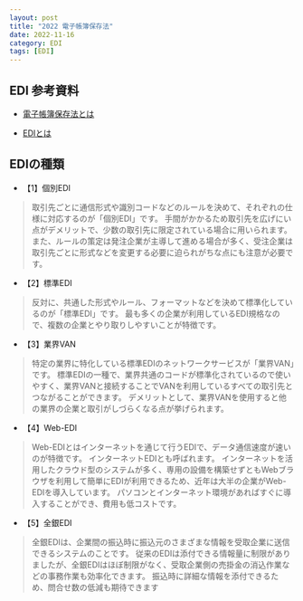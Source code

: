 ```yaml
---
layout: post
title: "2022 電子帳簿保存法"
date: 2022-11-16
category: EDI
tags: [EDI]
---
```


## EDI 参考資料

- [電子帳簿保存法とは](https://www.yayoi-kk.co.jp/lawinfo/2daikaisei/denshichobo/about.html)

- [EDIとは](https://it-trend.jp/edi/article/80-0004)

## EDIの種類

- 【1】個別EDI

>取引先ごとに通信形式や識別コードなどのルールを決めて、それぞれの仕様に対応するのが「個別EDI」です。
>手間がかかるため取引先を広げにい点がデメリットで、少数の取引先に限定されている場合に用いられます。
>また、ルールの策定は発注企業が主導して進める場合が多く、受注企業は取引先ごとに形式などを変更する必要に迫られがちな点にも注意が必要です。

- 【2】標準EDI
>反対に、共通した形式やルール、フォーマットなどを決めて標準化しているのが「標準EDI」です。
>最も多くの企業が利用しているEDI規格なので、複数の企業とやり取りしやすいことが特徴です。

- 【3】業界VAN
>特定の業界に特化している標準EDIのネットワークサービスが「業界VAN」です。
>標準EDIの一種で、業界共通のコードが標準化されているので使いやすく、業界VANと接続することでVANを利用しているすべての取引先とつながることができます。
>デメリットとして、業界VANを使用すると他の業界の企業と取引がしづらくなる点が挙げられます。

- 【4】Web-EDI
>Web-EDIとはインターネットを通じて行うEDIで、データ通信速度が速いのが特徴です。
>インターネットEDIとも呼ばれます。
>インターネットを活用したクラウド型のシステムが多く、専用の設備を構築せずともWebブラウザを利用して簡単にEDIが利用できるため、近年は大半の企業がWeb-EDIを導入しています。
>パソコンとインターネット環境があればすぐに導入することができ、費用も低コストです。

- 【5】全銀EDI
> 全銀EDIは、企業間の振込時に振込元のさまざまな情報を受取企業に送信できるシステムのことです。
>従来のEDIは添付できる情報量に制限がありましたが、全銀EDIはほぼ制限がなく、受取企業側の売掛金の消込作業などの事務作業も効率化できます。
>振込時に詳細な情報を添付できるため、問合せ数の低減も期待できます
